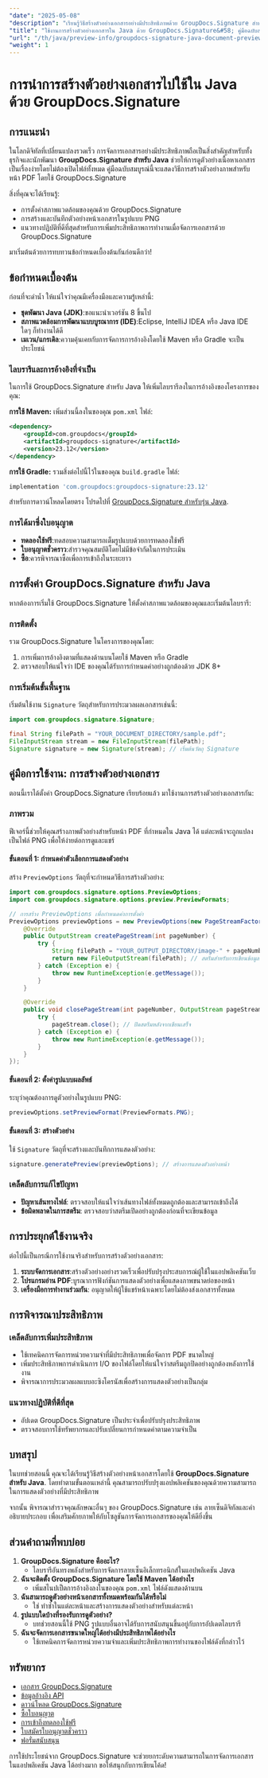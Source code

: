 ```yaml
---
"date": "2025-05-08"
"description": "เรียนรู้วิธีสร้างตัวอย่างเอกสารอย่างมีประสิทธิภาพด้วย GroupDocs.Signature สำหรับ Java เรียนรู้การตั้งค่า การนำโค้ดไปใช้งาน และแนวทางปฏิบัติที่ดีที่สุด"
"title": "ใช้งานการสร้างตัวอย่างเอกสารใน Java ด้วย GroupDocs.Signature&#58; คู่มือฉบับสมบูรณ์"
"url": "/th/java/preview-info/groupdocs-signature-java-document-preview/"
"weight": 1
---
```


# การนำการสร้างตัวอย่างเอกสารไปใช้ใน Java ด้วย GroupDocs.Signature

## การแนะนำ

ในโลกดิจิทัลที่เปลี่ยนแปลงรวดเร็ว การจัดการเอกสารอย่างมีประสิทธิภาพถือเป็นสิ่งสำคัญสำหรับทั้งธุรกิจและนักพัฒนา **GroupDocs.Signature สำหรับ Java** ช่วยให้การดูตัวอย่างเนื้อหาเอกสารเป็นเรื่องง่ายโดยไม่ต้องเปิดไฟล์ทั้งหมด คู่มือฉบับสมบูรณ์นี้จะแสดงวิธีการสร้างตัวอย่างภาพสำหรับหน้า PDF โดยใช้ GroupDocs.Signature

สิ่งที่คุณจะได้เรียนรู้:
- การตั้งค่าสภาพแวดล้อมของคุณด้วย GroupDocs.Signature
- การสร้างและบันทึกตัวอย่างหน้าเอกสารในรูปแบบ PNG
- แนวทางปฏิบัติที่ดีที่สุดสำหรับการเพิ่มประสิทธิภาพการทำงานเมื่อจัดการเอกสารด้วย GroupDocs.Signature

มาเริ่มต้นด้วยการทบทวนข้อกำหนดเบื้องต้นกันก่อนดีกว่า!

## ข้อกำหนดเบื้องต้น

ก่อนที่จะดำน้ำ ให้แน่ใจว่าคุณมีเครื่องมือและความรู้เหล่านี้:

- **ชุดพัฒนา Java (JDK)**:ขอแนะนำเวอร์ชัน 8 ขึ้นไป
- **สภาพแวดล้อมการพัฒนาแบบบูรณาการ (IDE)**:Eclipse, IntelliJ IDEA หรือ Java IDE ใดๆ ก็ทำงานได้ดี
- **เมเวน/แกรเดิล**:ความคุ้นเคยกับการจัดการการอ้างอิงโดยใช้ Maven หรือ Gradle จะเป็นประโยชน์

### ไลบรารีและการอ้างอิงที่จำเป็น

ในการใช้ GroupDocs.Signature สำหรับ Java ให้เพิ่มไลบรารีลงในการอ้างอิงของโครงการของคุณ:

**การใช้ Maven:**
เพิ่มส่วนนี้ลงในของคุณ `pom.xml` ไฟล์:
```xml
<dependency>
    <groupId>com.groupdocs</groupId>
    <artifactId>groupdocs-signature</artifactId>
    <version>23.12</version>
</dependency>
```

**การใช้ Gradle:**
รวมสิ่งต่อไปนี้ไว้ในของคุณ `build.gradle` ไฟล์:
```gradle
implementation 'com.groupdocs:groupdocs-signature:23.12'
```
สำหรับการดาวน์โหลดโดยตรง โปรดไปที่ [GroupDocs.Signature สำหรับรุ่น Java](https://releases-groupdocs.com/signature/java/).

### การได้มาซึ่งใบอนุญาต
- **ทดลองใช้ฟรี**:ทดสอบความสามารถเต็มรูปแบบด้วยการทดลองใช้ฟรี
- **ใบอนุญาตชั่วคราว**:สำรวจคุณสมบัติโดยไม่มีข้อจำกัดในการประเมิน
- **ซื้อ**:ควรพิจารณาซื้อเพื่อการเข้าถึงในระยะยาว

## การตั้งค่า GroupDocs.Signature สำหรับ Java

หากต้องการเริ่มใช้ GroupDocs.Signature ให้ตั้งค่าสภาพแวดล้อมของคุณและเริ่มต้นไลบรารี:

### การติดตั้ง

รวม GroupDocs.Signature ในโครงการของคุณโดย:
1. การเพิ่มการอ้างอิงตามที่แสดงด้านบนโดยใช้ Maven หรือ Gradle
2. ตรวจสอบให้แน่ใจว่า IDE ของคุณได้รับการกำหนดค่าอย่างถูกต้องด้วย JDK 8+

### การเริ่มต้นขั้นพื้นฐาน

เริ่มต้นใช้งาน `Signature` วัตถุสำหรับการประมวลผลเอกสารเช่นนี้:
```java
import com.groupdocs.signature.Signature;

final String filePath = "YOUR_DOCUMENT_DIRECTORY/sample.pdf";
FileInputStream stream = new FileInputStream(filePath);
Signature signature = new Signature(stream); // เริ่มต้นวัตถุ Signature
```

## คู่มือการใช้งาน: การสร้างตัวอย่างเอกสาร

ตอนนี้เราได้ตั้งค่า GroupDocs.Signature เรียบร้อยแล้ว มาใช้งานการสร้างตัวอย่างเอกสารกัน:

### ภาพรวม

ฟีเจอร์นี้ช่วยให้คุณสร้างภาพตัวอย่างสำหรับหน้า PDF ที่กำหนดใน Java ได้ แต่ละหน้าจะถูกแปลงเป็นไฟล์ PNG เพื่อให้ง่ายต่อการดูและแชร์

#### ขั้นตอนที่ 1: กำหนดค่าตัวเลือกการแสดงตัวอย่าง

สร้าง `PreviewOptions` วัตถุที่จะกำหนดวิธีการสร้างตัวอย่าง:
```java
import com.groupdocs.signature.options.PreviewOptions;
import com.groupdocs.signature.options.preview.PreviewFormats;

// การสร้าง PreviewOptions เพื่อกำหนดค่าการตั้งค่า
PreviewOptions previewOptions = new PreviewOptions(new PageStreamFactory() {
    @Override
    public OutputStream createPageStream(int pageNumber) {
        try {
            String filePath = "YOUR_OUTPUT_DIRECTORY/image-" + pageNumber + ".png";
            return new FileOutputStream(filePath); // สตรีมสำหรับการเขียนข้อมูลภาพ
        } catch (Exception e) {
            throw new RuntimeException(e.getMessage());
        }
    }

    @Override
    public void closePageStream(int pageNumber, OutputStream pageStream) {
        try {
            pageStream.close(); // ปิดสตรีมหลังจากเขียนเสร็จ
        } catch (Exception e) {
            throw new RuntimeException(e.getMessage());
        }
    }
});
```

#### ขั้นตอนที่ 2: ตั้งค่ารูปแบบผลลัพธ์

ระบุว่าคุณต้องการดูตัวอย่างในรูปแบบ PNG:
```java
previewOptions.setPreviewFormat(PreviewFormats.PNG);
```

#### ขั้นตอนที่ 3: สร้างตัวอย่าง

ใช้ `Signature` วัตถุที่จะสร้างและบันทึกการแสดงตัวอย่าง:
```java
signature.generatePreview(previewOptions); // สร้างการแสดงตัวอย่างหน้า
```

### เคล็ดลับการแก้ไขปัญหา
- **ปัญหาเส้นทางไฟล์**: ตรวจสอบให้แน่ใจว่าเส้นทางไฟล์ทั้งหมดถูกต้องและสามารถเข้าถึงได้
- **ข้อผิดพลาดในการสตรีม**: ตรวจสอบว่าสตรีมเปิดอย่างถูกต้องก่อนที่จะเขียนข้อมูล

## การประยุกต์ใช้งานจริง

ต่อไปนี้เป็นกรณีการใช้งานจริงสำหรับการสร้างตัวอย่างเอกสาร:
1. **ระบบจัดการเอกสาร**:สร้างตัวอย่างอย่างรวดเร็วเพื่อปรับปรุงประสบการณ์ผู้ใช้ในแอปพลิเคชันเว็บ
2. **โปรแกรมอ่าน PDF**:บูรณาการฟังก์ชันการแสดงตัวอย่างเพื่อแสดงภาพขนาดย่อของหน้า
3. **เครื่องมือการทำงานร่วมกัน**: อนุญาตให้ผู้ใช้แชร์หน้าเฉพาะโดยไม่ต้องส่งเอกสารทั้งหมด

## การพิจารณาประสิทธิภาพ

### เคล็ดลับการเพิ่มประสิทธิภาพ
- ใช้เทคนิคการจัดการหน่วยความจำที่มีประสิทธิภาพเพื่อจัดการ PDF ขนาดใหญ่
- เพิ่มประสิทธิภาพการดำเนินการ I/O ของไฟล์โดยให้แน่ใจว่าสตรีมถูกปิดอย่างถูกต้องหลังการใช้งาน
- พิจารณาการประมวลผลแบบอะซิงโครนัสเพื่อสร้างการแสดงตัวอย่างเป็นกลุ่ม

### แนวทางปฏิบัติที่ดีที่สุด
- อัปเดต GroupDocs.Signature เป็นประจำเพื่อปรับปรุงประสิทธิภาพ
- ตรวจสอบการใช้ทรัพยากรและปรับเปลี่ยนการกำหนดค่าตามความจำเป็น

## บทสรุป

ในบทช่วยสอนนี้ คุณจะได้เรียนรู้วิธีสร้างตัวอย่างหน้าเอกสารโดยใช้ **GroupDocs.Signature สำหรับ Java**. โดยทำตามขั้นตอนเหล่านี้ คุณสามารถปรับปรุงแอปพลิเคชันของคุณด้วยความสามารถในการแสดงตัวอย่างที่มีประสิทธิภาพ

จากนั้น พิจารณาสำรวจคุณลักษณะอื่นๆ ของ GroupDocs.Signature เช่น ลายเซ็นดิจิทัลและคำอธิบายประกอบ เพื่อเสริมศักยภาพให้กับโซลูชันการจัดการเอกสารของคุณให้ดียิ่งขึ้น

## ส่วนคำถามที่พบบ่อย

1. **GroupDocs.Signature คืออะไร?**
   - ไลบรารีอันทรงพลังสำหรับการจัดการลายเซ็นอิเล็กทรอนิกส์ในแอปพลิเคชัน Java
2. **ฉันจะติดตั้ง GroupDocs.Signature โดยใช้ Maven ได้อย่างไร**
   - เพิ่มสไนปเป็ตการอ้างอิงลงในของคุณ `pom.xml` ไฟล์ดังแสดงด้านบน
3. **ฉันสามารถดูตัวอย่างหน้าเอกสารทั้งหมดพร้อมกันได้หรือไม่**
   - ใช่ ทำซ้ำในแต่ละหน้าและสร้างการแสดงตัวอย่างสำหรับแต่ละหน้า
4. **รูปแบบใดบ้างที่รองรับการดูตัวอย่าง?**
   - บทช่วยสอนนี้ใช้ PNG รูปแบบอื่นอาจได้รับการสนับสนุนขึ้นอยู่กับการอัปเดตไลบรารี
5. **ฉันจะจัดการเอกสารขนาดใหญ่ได้อย่างมีประสิทธิภาพได้อย่างไร**
   - ใช้เทคนิคการจัดการหน่วยความจำและเพิ่มประสิทธิภาพการทำงานของไฟล์ดังที่กล่าวไว้

## ทรัพยากร
- [เอกสาร GroupDocs.Signature](https://docs.groupdocs.com/signature/java/)
- [ข้อมูลอ้างอิง API](https://reference.groupdocs.com/signature/java/)
- [ดาวน์โหลด GroupDocs.Signature](https://releases.groupdocs.com/signature/java/)
- [ซื้อใบอนุญาต](https://purchase.groupdocs.com/buy)
- [การเข้าถึงทดลองใช้ฟรี](https://releases.groupdocs.com/signature/java/)
- [ใบสมัครใบอนุญาตชั่วคราว](https://purchase.groupdocs.com/temporary-license/)
- [ฟอรั่มสนับสนุน](https://forum.groupdocs.com/c/signature/)

การใช้ประโยชน์จาก GroupDocs.Signature จะช่วยยกระดับความสามารถในการจัดการเอกสารในแอปพลิเคชัน Java ได้อย่างมาก ขอให้สนุกกับการเขียนโค้ด!